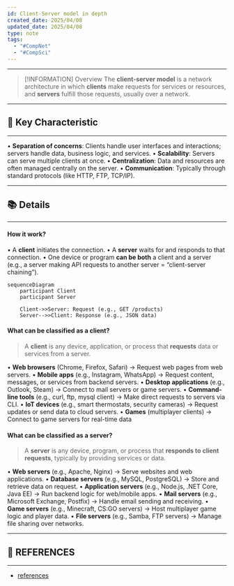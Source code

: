 ```yaml
---
id: Client-Server model in depth
created_date: 2025/04/08
updated_date: 2025/04/08
type: note
tags:
  - "#CompNet"
  - "#CompSci"
---
```

---
> [!INFORMATION] Overview
> The **client-server model** is a network architecture in which **clients** make requests for services or resources, and **servers** fulfill those requests, usually over a network.

---
## 📌 Key Characteristic
---

• **Separation of concerns**: Clients handle user interfaces and interactions; servers handle data, business logic, and services.
• **Scalability**: Servers can serve multiple clients at once.
• **Centralization**: Data and resources are often managed centrally on the server.
• **Communication**: Typically through standard protocols (like HTTP, FTP, TCP/IP).

---
## 📚 Details
---

#### How it work?
• A **client** initiates the connection.
• A **server** waits for and responds to that connection.
• One device or program **can be both** a client and a server (e.g., a server making API requests to another server = “client-server chaining”).

```mermaid
sequenceDiagram
    participant Client
    participant Server

    Client->>Server: Request (e.g., GET /products)
    Server-->>Client: Response (e.g., JSON data)
```
#### What can be classified as a client?
> A **client** is any device, application, or process that **requests** data or services from a server.

• **Web browsers** (Chrome, Firefox, Safari)
	→ Request web pages from web servers.
• **Mobile apps** (e.g., Instagram, WhatsApp)
	→ Request content, messages, or services from backend servers.
• **Desktop applications** (e.g., Outlook, Steam)
	→ Connect to mail servers or game servers.
• **Command-line tools** (e.g., curl, ftp, mysql client)
	→ Make direct requests to servers via CLI.
• **IoT devices** (e.g., smart thermostats, security cameras)
	→ Request updates or send data to cloud servers.
• **Games** (multiplayer clients)
	→ Connect to game servers for real-time data
#### What can be classified as a server?
> A **server** is any device, program, or process that **responds to client requests**, typically by providing services or data.

• **Web servers** (e.g., Apache, Nginx)
	→ Serve websites and web applications.
• **Database servers** (e.g., MySQL, PostgreSQL)
	→ Store and retrieve data on request.
• **Application servers** (e.g., Node.js, .NET Core, Java EE)
	→ Run backend logic for web/mobile apps.
• **Mail servers** (e.g., Microsoft Exchange, Postfix)
	→ Handle email sending and receiving.
• **Game servers** (e.g., Minecraft, CS:GO servers)
	→ Host multiplayer game logic and player data.
• **File servers** (e.g., Samba, FTP servers)
	→ Manage file sharing over networks.



---
## 🔗 REFERENCES
---

- [references]()